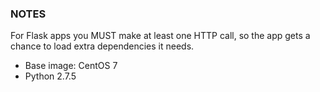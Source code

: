 ### NOTES

For Flask apps you MUST make at least one HTTP call, so the app gets a chance to load extra dependencies it needs.

* Base image: CentOS 7
* Python 2.7.5
